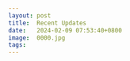 ```yaml
---
layout: post
title:  Recent Updates
date:   2024-02-09 07:53:40+0800
image:  0000.jpg
tags:   
---
```

